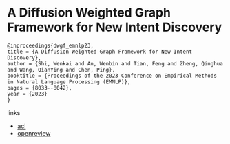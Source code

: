 # A Diffusion Weighted Graph Framework for New Intent Discovery

```
@inproceedings{dwgf_emnlp23,
title = {A Diffusion Weighted Graph Framework for New Intent Discovery},
author = {Shi, Wenkai and An, Wenbin and Tian, Feng and Zheng, Qinghua and Wang, QianYing and Chen, Ping},
booktitle = {Proceedings of the 2023 Conference on Empirical Methods in Natural Language Processing (EMNLP)},
pages = {8033--8042},
year = {2023}
}
```

links
- [acl](https://aclanthology.org/2023.emnlp-main.499)
- [openreview](https://openreview.net/forum?id=W2ka7qsx1j)
